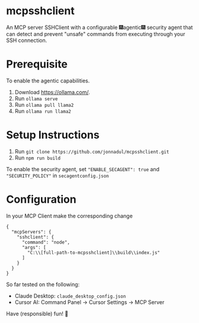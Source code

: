 # mcpsshclient
An MCP server SSHClient with a configurable :fireworks:agentic:fireworks: security agent that can detect and prevent "unsafe" commands from executing through your SSH connection.

# Prerequisite
To enable the agentic capabilities.
1. Download https://ollama.com/.
2. Run ```ollama serve```
3. Run ```ollama pull llama2```
4. Run ```ollama run llama2```

# Setup Instructions
1. Run ```git clone https://github.com/jonnadul/mcpsshclient.git```
2. Run ```npm run build```

To enable the security agent, set ```"ENABLE_SECAGENT": true``` and ```"SECURITY_POLICY"``` in ```secagentconfig.json```

# Configuration
In your MCP Client make the corresponding change
```
{
  "mcpServers": {
    "sshclient": {
      "command": "node",
      "args": [
        "C:\\[full-path-to-mcpsshclient]\\build\\index.js"
      ]
    }
  }
}
```

So far tested on the following:
- Claude Desktop: ```claude_desktop_config.json```
- Cursor AI: Command Panel -> Cursor Settings -> MCP Server


Have (responsible) fun! :rocket: